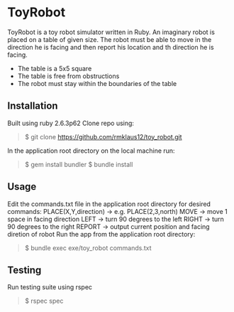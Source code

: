# ToyRobot
ToyRobot is a toy robot simulator written in Ruby. An imaginary robot is placed on a table of given size. The robot must be able to move in the direction he is facing and then report his location and th direction he is facing. 
  - The table is a 5x5 square
  - The table is free from obstructions
  - The robot must stay within the boundaries of the table

## Installation
Built using ruby 2.6.3p62
Clone repo using:
> $ git clone https://github.com/rmklaus12/toy_robot.git

In the application root directory on the local machine run:
> $ gem install bundler
  $ bundle install

## Usage
Edit the commands.txt file in the application root directory for desired commands:
  PLACE(X,Y,direction) -> e.g. PLACE(2,3,north)
  MOVE -> move 1 space in facing direction
  LEFT -> turn 90 degrees to the left
  RIGHT -> turn 90 degrees to the right
  REPORT -> output current position and facing diretion of robot
Run the app from the application root directory:
> $ bundle exec exe/toy_robot commands.txt

## Testing
Run testing suite using rspec
> $ rspec spec
